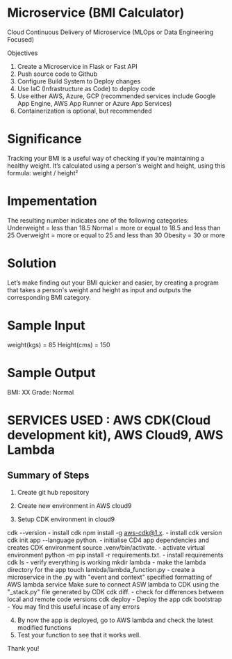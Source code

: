 # Microservice (BMI Calculator)

Cloud Continuous Delivery of Microservice (MLOps or Data Engineering Focused)

Objectives
1. Create a Microservice in Flask or Fast API
2. Push source code to Github
3. Configure Build System to Deploy changes
4. Use IaC (Infrastructure as Code) to deploy code
5. Use either AWS, Azure, GCP (recommended services include Google App Engine, AWS App Runner or Azure App Services)
6. Containerization is optional, but recommended


# Significance
Tracking your BMI is a useful way of checking if you’re maintaining a healthy weight. 
It’s calculated using a person's weight and height, using this formula: weight / height²

# Impementation
The resulting number indicates one of the following categories:
Underweight = less than 18.5
Normal = more or equal to 18.5 and less than 25
Overweight = more or equal to 25 and less than 30
Obesity = 30 or more

# Solution
Let’s make finding out your BMI quicker and easier, by creating a program that takes a 
person's weight and height as input and outputs the corresponding BMI category.

# Sample Input
weight(kgs) = 85
Height(cms) = 150

# Sample Output
BMI: XX
Grade: Normal



# SERVICES USED : AWS CDK(Cloud development kit), AWS Cloud9, AWS Lambda

## Summary of Steps
1. Create git hub repository
2. Create new environment in AWS cloud9

3. Setup CDK environment in cloud9

  cdk --version - install cdk
  npm install -g aws-cdk@1.x. - install cdk version
  cdk init app --language python. - initialise CD4 app dependencies and creates CDK environment
  source .venv/bin/activate. - activate virtual environment
  python -m pip install -r requirements.txt. - install requirements
  cdk ls - verify everything is working
  mkdir lambda - make the lambda directory for the app
  touch lambda/lambda_function.py - create a microservice in the .py with "event and context" specified formatting of AWS lambda service
  Make sure to connect ASW lambda to CDK using the "_stack.py" file generated by CDK
  cdk diff. - check for differences between local and remote code versions
  cdk deploy - Deploy the app 
  cdk bootstrap - You may find this useful incase of any errors
  
4. By now the app is deployed, go to AWS lambda and check the latest modified functions
5. Test your function to see that it works well.

Thank you!




